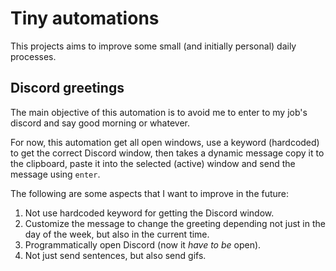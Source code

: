 # Tiny automations

This projects aims to improve some small (and initially personal) daily processes.

## Discord greetings

The main objective of this automation is to avoid me to enter to my job's discord and say good morning or whatever.

For now, this automation get all open windows, use a keyword (hardcoded) to get the correct Discord window, then takes a dynamic message copy it to the clipboard, paste it into the selected (active) window and send the message using `enter`.

The following are some aspects that I want to improve in the future:

1. Not use hardcoded keyword for getting the Discord window.
2. Customize the message to change the greeting depending not just in the day of the week, but also in the current time.
3. Programmatically open Discord (now it <em>have to be</em> open).
4. Not just send sentences, but also send gifs.